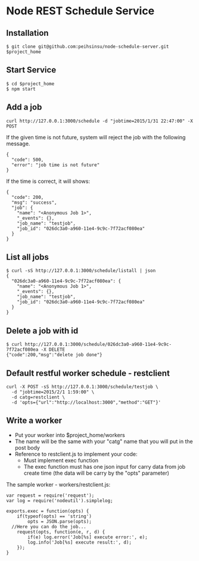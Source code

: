 Node REST Schedule Service
====

## Installation

```
$ git clone git@github.com:peihsinsu/node-schedule-server.git $project_home
```

## Start Service

```
$ cd $project_home
$ npm start
```

## Add a job

```
curl http://127.0.0.1:3000/schedule -d "jobtime=2015/1/31 22:47:00" -X POST
```

If the given time is not future, system will reject the job with the following message.

```
{
  "code": 500,
  "error": "job time is not future"
}
```

If the time is correct, it will shows:

```
{
  "code": 200,
  "msg": "success",
  "job": {
    "name": "<Anonymous Job 1>",
    "_events": {},
    "job_name": "testjob",
    "job_id": "026dc3a0-a960-11e4-9c9c-7f72acf080ea"
  }
}
```

## List all jobs

```
$ curl -sS http://127.0.0.1:3000/schedule/listall | json
{
  "026dc3a0-a960-11e4-9c9c-7f72acf080ea": {
    "name": "<Anonymous Job 1>",
    "_events": {},
    "job_name": "testjob",
    "job_id": "026dc3a0-a960-11e4-9c9c-7f72acf080ea"
  }
}
```

## Delete a job with id

```
$ curl http://127.0.0.1:3000/schedule/026dc3a0-a960-11e4-9c9c-7f72acf080ea -X DELETE
{"code":200,"msg":"delete job done"}
```

## Default restful worker schedule - restclient

```
curl -X POST -sS http://127.0.0.1:3000/schedule/testjob \
  -d "jobtime=2015/2/1 1:59:00" \
  -d catg=restclient \
  -d 'opts={"url":"http://localhost:3000","method":"GET"}'
```

## Write a worker

* Put your worker into $project_home/workers
* The name will be the same with your "catg" name that you will put in the post body
* Reference to restclient.js to implement your code:
  * Must implement exec function 
  * The exec function must has one json input for carry data from job create time (the data will be carry by the "opts" parameter)

The sample worker - workers/restclient.js:

```
var request = require('request');
var log = require('nodeutil').simplelog;

exports.exec = function(opts) {
	if(typeof(opts) == 'string')
		opts = JSON.parse(opts);
  //Here you can do the job...
	request(opts, function(e, r, d) {
		if(e) log.error('Job[%s] execute error:', e);
		log.info('Job[%s] execute result:', d);
	});
}
```
